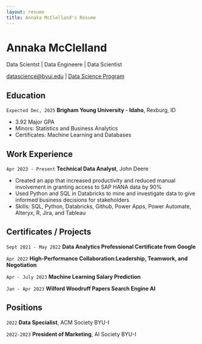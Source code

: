```yaml
---
layout: resume
title: Annaka McClelland's Resume
---
```

# Annaka McClelland
Data Scientst | Data Engineere | Data Scientist

<div id="webaddress">
<a href="datascience@byui.edu">datascience@byui.edu</a>
| <a href="https://github.com/annakamc">Data Science Program</a>
</div>

<!-- https://www.monique.tech/the-art-of-markdown -->



## Education

`Expected Dec, 2025`
__Brigham Young University - Idaho__, Rexburg, ID

- 3.92 Major GPA
- Minors: Statistics and Business Analytics
- Certificates: Machine Learning and Databases


## Work Experience

`Apr 2023 - Present`
__Technical Data Analyst__, John Deere

- Created an app that increased productivity and reduced manual involvement in granting access to SAP HANA data by 90%
- Used Python and SQL in Databricks to mine and investigate data to give informed business decisions for stakeholders 
- Skills: SQL, Python, Databricks, Github, Power Apps, Power Automate, Alteryx, R, Jira, and Tableau


## Certificates / Projects

`Sept 2021 - May 2022`
__Data Analytics Professional Certificate from Google__

`Apr 2022`
__High-Performance Collaboration:Leadership, Teamwork, and Negotiation__

`Apr - July 2023`
__Machine Learning Salary Prediction__

`Jan - Apr 2023`
__Wilford Woodruff Papers Search Engine AI__


## Positions

`2022`
__Data Specialist__, ACM Society BYU-I

`2022-2023`
__President of Marketing__, AI Society BYU-I



<!-- ### Footer

Last updated: May 2013 -->


